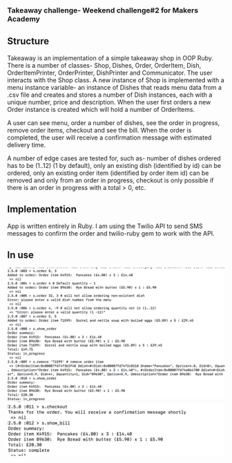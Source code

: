 <h3>Takeaway challenge- Weekend challenge#2 for Makers Academy</h3>
<h2>Structure</h2>
<p>Takeaway is an implementation of a simple takeaway shop in OOP Ruby. There is a number of classes- Shop, Dishes, Order, OrderItem, Dish, OrderItemPrinter, OrderPrinter, DishPrinter and Communicator. The user interacts with the Shop class. A new instance of Shop is implemented with a menu instance variable- an instance of Dishes that reads menu data from a .csv file and creates and stores a number of Dish instances, each with a unique number, price and description. When the user first orders a new Order instance is created which will hold a number of OrderItems. </p>
<p>A user can see menu, order a number of dishes, see the order in progress, remove order items, checkout and see the bill. When the order is completed, the user will receive a confirmation message with estimated delivery time.</p>
<p>A number of edge cases are tested for, such as- number of dishes ordered has to be (1..12) (1 by default), only an existing
  dish (identified by id) can be ordered, only an existing order item (identified by order item id) can be removed and only from an order in progress, checkout is only possible if there is an order in progress with a total > 0, etc.</p>
<h2>Implementation</h2>
<p>App is written entirely in Ruby. I am using the Twilio API to send SMS messages to confirm the order and twilio-ruby gem to work with the API.</p>
<h2>In use</h2>

![Alt text](./images/zero.png?raw=true)
![Alt text](./images/one.png?raw=true)
